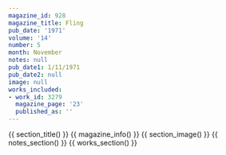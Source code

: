 ```yaml
---
magazine_id: 928
magazine_title: Fling
pub_date: '1971'
volume: '14'
number: 5
month: November
notes: null
pub_date1: 1/11/1971
pub_date2: null
image: null
works_included:
- work_id: 3279
  magazine_page: '23'
  published_as: ''
---
```


{{ section_title() }}
{{ magazine_info() }}
{{ section_image() }}
{{ notes_section() }}
{{ works_section() }}
